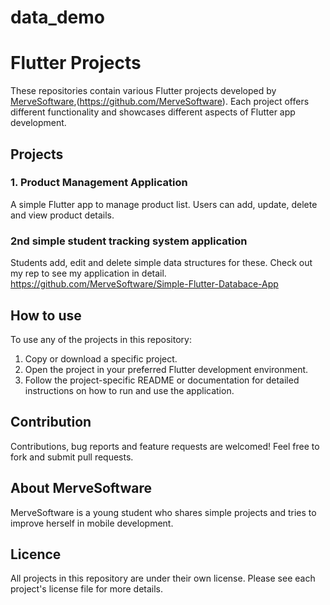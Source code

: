 # data_demo

# Flutter Projects

These repositories contain various Flutter projects developed by [MerveSoftware](https://github.com/MerveSoftware/Simple-Flutter-Databace-App),(https://github.com/MerveSoftware). Each project offers different functionality and showcases different aspects of Flutter app development.

## Projects

### 1. Product Management Application

A simple Flutter app to manage product list. Users can add, update, delete and view product details.

### 2nd simple student tracking system application
Students add, edit and delete simple data structures for these.
Check out my rep to see my application in detail.
https://github.com/MerveSoftware/Simple-Flutter-Databace-App

## How to use

To use any of the projects in this repository:

1. Copy or download a specific project.
2. Open the project in your preferred Flutter development environment.
3. Follow the project-specific README or documentation for detailed instructions on how to run and use the application.

## Contribution

Contributions, bug reports and feature requests are welcomed! Feel free to fork and submit pull requests.

## About MerveSoftware

MerveSoftware is a young student who shares simple projects and tries to improve herself in mobile development.

## Licence

All projects in this repository are under their own license. Please see each project's license file for more details.
